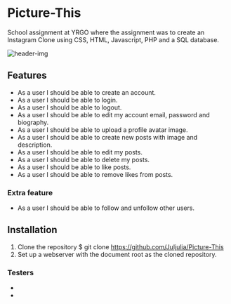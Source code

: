# Picture-This
School assignment at YRGO where the assignment was to create an Instagram Clone using CSS, HTML, Javascript, PHP and a SQL database.

![header-img](https://media.giphy.com/media/3oz8xSfBvRqfbU9n0c/source.gif) 

## Features
* As a user I should be able to create an account.
* As a user I should be able to login.
* As a user I should be able to logout.
* As a user I should be able to edit my account email, password and biography.
* As a user I should be able to upload a profile avatar image.
* As a user I should be able to create new posts with image and description.
* As a user I should be able to edit my posts.
* As a user I should be able to delete my posts.
* As a user I should be able to like posts.
* As a user I should be able to remove likes from posts.
### Extra feature
* As a user I should be able to follow and unfollow other users.


## Installation
1. Clone the repository 
$ git clone https://github.com/Juljulia/Picture-This
2. Set up a webserver with the document root as the cloned repository.

### Testers 
* 
*
